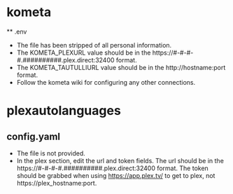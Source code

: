 # kometa
** .env
* The file has been stripped of all personal information.
* The KOMETA_PLEXURL value should be in the https://#-#-#-#.##########.plex.direct:32400 format.
* The KOMETA_TAUTULLIURL value should be in the http://hostname:port format.
* Follow the kometa wiki for configuring any other connections.
# plexautolanguages
## config.yaml
* The file is not provided.
* In the plex section, edit the url and token fields. The url should be in the https://#-#-#-#.##########.plex.direct:32400 format. The token should be grabbed when using https://app.plex.tv/ to get to plex, not https://plex_hostname:port.
